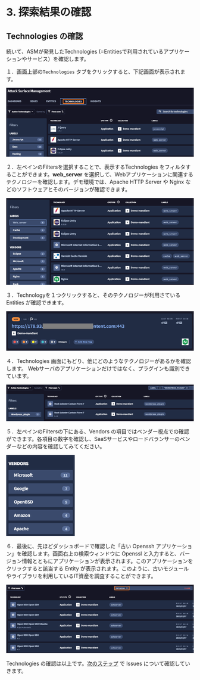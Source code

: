 # 3. 探索結果の確認

## Technologies の確認

続いて、ASMが発見したTechnologies (=Entitiesで利用されているアプリケーションやサービス）を確認します。

１．画面上部の`Technologies` タブをクリックすると、下記画面が表示されます。

![image-20250311190749773](images/image-20250311190749773.png)



２．左ペインのFiltersを選択することで、表示するTechnologies をフィルタすることができます。**web_server** を選択して、Webアプリケーションに関連するテクノロジーを確認します。デモ環境では、Apache HTTP Server や Nginx などのソフトウェアとそのバージョンが確認できます。

![image-20250311190831189](images/image-20250311190831189.png)



３．Technologyを１つクリックすると、そのテクノロジーが利用さているEntities が確認できます。

![image-20250311190928344](images/image-20250311190928344.png)

４．Technologies 画面にもどり、他にどのようなテクノロジーがあるかを確認します。 Webサーバのアプリケーションだけではなく、プラグインも識別できています。

![image-20250311191434771](images/image-20250311191434771.png)



５．左ペインのFiltersの下にある、Vendors の項目ではベンダー視点での確認ができます。各項目の数字を確認し、SaaSサービスやロードバランサーのベンダーなどの内容を確認してみてください。



![image-20250311191453551](images/image-20250311191453551.png)

６．最後に、先ほどダッシュボードで確認した「古い Openssh アプリケーション」を確認します。画面右上の検索ウィンドウに Openssl と入力すると、バージョン情報とともにアプリケーションが表示されます。このアプリケーションをクリックすると該当する Entity が表示されます。このように、古いモジュールやライブラリを利用しているIT資産を調査することができます。

![image-20250311191529501](images/image-20250311191529501.png)

Technologies の確認は以上です。[次のステップ](../034-check-issues) で Issues について確認していきます。

  

